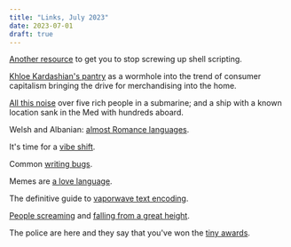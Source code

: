 ```yaml
---
title: "Links, July 2023"
date: 2023-07-01
draft: true
---
```


[Another resource][1] to get you to stop screwing up shell scripting.

[Khloe Kardashian's pantry][2] as a wormhole into the trend of consumer capitalism bringing the drive for merchandising into the home.

[All this noise][3] over five rich people in a submarine; and a ship with a known location sank in the Med with hundreds aboard.

Welsh and Albanian: [almost Romance languages][4].

It's time for a [vibe shift][5].

Common [writing bugs][6].

Memes are [a love language][7].

The definitive guide to [vaporwave text encoding][8].

[People screaming][9] and [falling from a great height][10].

The police are here and they say that you've won the [tiny awards][11].

[1]: https://dwheeler.com/essays/filenames-in-shell.html
[2]: https://dilettantearmy.com/articles/merchandizing-the-void
[3]: https://www.theguardian.com/commentisfree/2023/jun/20/the-guardian-view-on-danger-at-sea-looking-out-for-all-those-in-peril
[4]: https://dannybate.com/2022/11/21/the-almost-romance-languages/
[5]: http://fjord.style/vibe-shift
[6]: https://www.cs.columbia.edu/~hgs/etc/writing-bugs.html
[7]: https://theface.com/life/memes-love-language-hinge-sex-relationships-dating-apps-social-media
[8]: https://yaytext.com/blog/vaporwave-unicode-analysis/
[9]: https://www.youtube.com/watch?v=9iR84HE2XEU
[10]: https://www.youtube.com/watch?v=5QMlIjSnt_E
[11]: https://waxy.org/2023/07/vote-on-the-tiny-awards/
